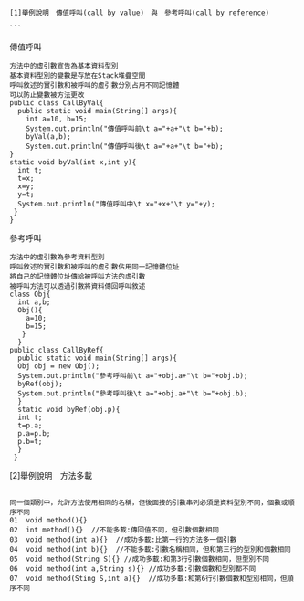 ````

[1]舉例說明　傳值呼叫(call by value)　與　參考呼叫(call by reference)

```
````

傳值呼叫
```
方法中的虛引數宣告為基本資料型別
基本資料型別的變數是存放在Stack堆疊空間
呼叫敘述的實引數和被呼叫的虛引數分別占用不同記憶體
可以防止變數被方法更改
public class CallByVal{
  public static void main(String[] args){
    int a=10, b=15;
    System.out.println("傳值呼叫前\t a="+a+"\t b="+b);
    byVal(a,b);
    System.out.println("傳值呼叫後\t a="+a+"\t b="+b);
}
static void byVal(int x,int y){
  int t;
  t=x;
  x=y;
  y=t;
  System.out.println("傳值呼叫中\t x="+x+"\t y="+y);
 }
}
````
參考呼叫
```
方法中的虛引數為參考資料型別
呼叫敘述的實引數和被呼叫的虛引數佔用同一記憶體位址
將自己的記憶體位址傳給被呼叫方法的虛引數
被呼叫方法可以透過引數將資料傳回呼叫敘述
class Obj{
  int a,b;
  Obj(){
    a=10;
    b=15;
   }
  }
public class CallByRef{
  public static void main(String[] args){
  Obj obj = new Obj();
  System.out.println("參考呼叫前\t a="+obj.a+"\t b="+obj.b);
  byRef(obj);
  System.out.println("參考呼叫後\t a="+obj.a+"\t b="+obj.b);
  }
  static void byRef(obj.p){
  int t;
  t=p.a;
  p.a=p.b;
  p.b=t;
  }
 }
 ````
[2]舉例說明　方法多載
```

同一個類別中，允許方法使用相同的名稱，但後面接的引數串列必須是資料型別不同，個數或順序不同
01  void method(){} 
02  int method(){}  //不能多載:傳回值不同，但引數個數相同
03  void method(int a){}  //成功多載:比第一行的方法多一個引數
04  void method(int b){}  //不能多載:引數名稱相同，但和第三行的型別和個數相同
05  void method(String S){} //成功多載:和第3行引數個數相同，但型別不同
06  void method(int a,String s){} //成功多載:引數個數和型別都不同
07  void method(Sting S,int a){}  //成功多載:和第6行引數個數和型別相同，但順序不同

